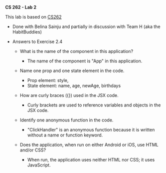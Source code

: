 **CS 262 - Lab 2**

This lab is based on [CS262](https://cs.calvin.edu/courses/cs/262/kvlinden/02management/lab.html)

* Done with Belina Sainju and partially in discussion with Team H (aka the HabitBuddies)

* Answers to Exercise 2.4
   * What is the name of the component in this application?
      * The name of the component is "App" in this application.

   * Name one prop and one state element in the code.
      * Prop element: style,  
      * State element: name, age, newAge, birthdays

   * How are curly braces ({}) used in the JSX code.
      * Curly brackets are used to reference variables and objects in the JSX code.
   
   * Identify one anonymous function in the code.
      * "ClickHandler" is an anonymous function because it is written without a name or function keyword.

   * Does the application, when run on either Android or iOS, use HTML and/or CSS?
      * When run, the application uses neither HTML nor CSS; it uses JavaScript.
